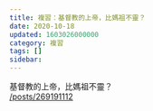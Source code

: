 ```yaml
---
title: 複習：基督教的上帝，比媽祖不靈？
date: 2020-10-18
updated: 1603026000000
category: 複習
tags: []
sidebar: 
---
```


<p>基督教的上帝，比媽祖不靈？<br/>
<a href="/posts/269191112" target="_blank">/posts/269191112</a></p>
<p> </p>
